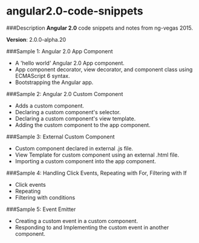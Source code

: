 # angular2.0-code-snippets

###Description
__Angular 2.0__ code snippets and notes from ng-vegas 2015.

__Version__: 2.0.0-alpha.20

###Sample 1: Angular 2.0 App Component

* A 'hello world' Angular 2.0 App component.
* App component decorator, view decorator, and component class using ECMAScript 6 syntax.
* Bootstrapping the Angular app.

###Sample 2: Angular 2.0 Custom Component

* Adds a custom component.
* Declaring a custom component's selector.
* Declaring a custom component's view template.
* Adding the custom component to the app component.

###Sample 3: External Custom Component

* Custom component declared in external .js file.
* View Template for custom component using an external .html file.
* Importing a custom component into the app component.

###Sample 4: Handling Click Events, Repeating with For, Filtering with If

* Click events
* Repeating
* Filtering with conditions

###Sample 5: Event Emitter

* Creating a custom event in a custom component.
* Responding to and Implementing the custom event in another component.

